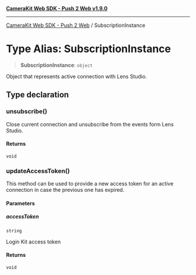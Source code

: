 [**CameraKit Web SDK - Push 2 Web v1.9.0**](../README.md)

***

[CameraKit Web SDK - Push 2 Web](../globals.md) / SubscriptionInstance

# Type Alias: SubscriptionInstance

> **SubscriptionInstance**: `object`

Object that represents active connection with Lens Studio.

## Type declaration

### unsubscribe()

Close current connection and unsubscribe from the events form Lens Studio.

#### Returns

`void`

### updateAccessToken()

This method can be used to provide a new access token for an active connection
in case the previous one has expired.

#### Parameters

##### accessToken

`string`

Login Kit access token

#### Returns

`void`
